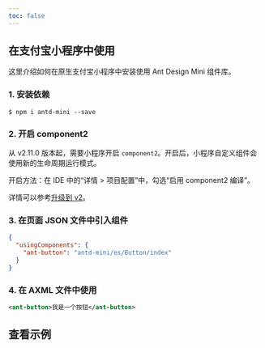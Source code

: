 ```yaml
--- 
toc: false
---
```


## 在支付宝小程序中使用

这里介绍如何在原生支付宝小程序中安装使用 Ant Design Mini 组件库。

### 1. 安装依赖

```shell
$ npm i antd-mini --save
```

### 2. 开启 component2

从 v2.11.0 版本起，需要小程序开启 `component2`。开启后，小程序自定义组件会使用新的生命周期运行模式。

开启方法：在 IDE 中的“详情 > 项目配置”中，勾选“启用 component2 编译”。

详情可以参考[升级到 v2](./migration-v2.md)。

### 3. 在页面 JSON 文件中引入组件

```json
{
  "usingComponents": {
    "ant-button": "antd-mini/es/Button/index"
  }
}
```

### 4. 在 AXML 文件中使用

```xml
<ant-button>我是一个按钮</ant-button>
```

## 查看示例

<code src='pages/Button/index'></code>